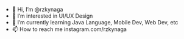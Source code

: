 - 👋 Hi, I’m @rzkynaga
- 👀 I’m interested in UI/UX Design
- 🌱 I’m currently learning Java Language, Mobile Dev, Web Dev, etc
- 📫 How to reach me instagram.com/rzkynaga

<!---
rzkynaga/rzkynaga is a ✨ special ✨ repository because its `README.md` (this file) appears on your GitHub profile.
You can click the Preview link to take a look at your changes.
--->
